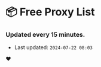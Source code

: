 # :package: Free Proxy List
### Updated every 15 minutes.

- Last updated: `2024-07-22 08:03`

:heart:
